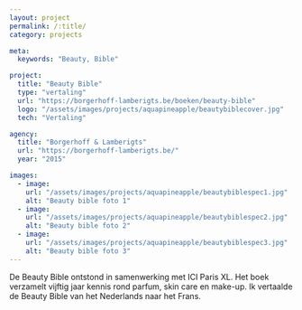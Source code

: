 ```yaml
---
layout: project
permalink: /:title/
category: projects

meta:
  keywords: "Beauty, Bible"

project:
  title: "Beauty Bible"
  type: "vertaling"
  url: "https://borgerhoff-lamberigts.be/boeken/beauty-bible"
  logo: "/assets/images/projects/aquapineapple/beautybiblecover.jpg"
  tech: "Vertaling"

agency:
  title: "Borgerhoff & Lamberigts"
  url: "https://borgerhoff-lamberigts.be/"
  year: "2015"

images:
  - image:
    url: "/assets/images/projects/aquapineapple/beautybiblespec1.jpg"
    alt: "Beauty bible foto 1"
  - image:
    url: "/assets/images/projects/aquapineapple/beautybiblespec2.jpg"
    alt: "Beauty bible foto 2"
  - image:
    url: "/assets/images/projects/aquapineapple/beautybiblespec3.jpg"
    alt: "Beauty bible foto 3"
---
```

<p>De Beauty Bible ontstond in samenwerking met ICI Paris XL. Het boek verzamelt vijftig jaar kennis rond parfum, skin care en make-up. Ik vertaalde de Beauty Bible van het Nederlands naar het Frans.
</p>

